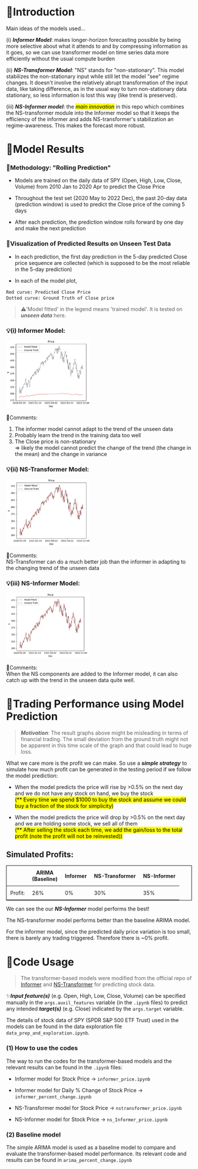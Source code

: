 # 📜Introduction

Main ideas of the models used...

(i) ***Informer Model***: makes longer-horizon forecasting possible by being more selective about what it attends to and by compressing information as it goes, so we can use transformer model on time series data more efficiently without the usual compute burden

(ii) ***NS-Transformer Model***: "NS" stands for "non-stationary". This model stabilizes the non-stationary input while still let the model "see" regime changes. It doesn't involve the relatively abrupt transformation of the input data, like taking difference, as in the usual way to turn non-stationary data stationary, so less information is lost this way (like trend is preserved). 

(iii) ***NS-Informer model***: the <mark>*main innovation*</mark> in this repo which combines the NS-transformer module into the Informer model so that it keeps the efficiency of the informer and adds NS-transformer's stabilization an regime-awareness. This makes the forecast more robust. 

# 📜Model Results

### 📌Methodology: "Rolling Prediction"

- Models are trained on the daily data of SPY (Open, High, Low, Close, Volume) from 2010 Jan to 2020 Apr to predict the Close Price

- Throughout the test set (2020 May to 2022 Dec), the past 20-day data (prediction window) is used to predict the Close price of the coming 5 days

- After each prediction, the prediction window rolls forward by one day and make the next prediction

### 📌Visualization of Predicted Results on Unseen Test Data

- In each prediction, the first day prediction in the 5-day predicted Close price sequence are collected (which is supposed to be the most reliable in the 5-day prediction)

- In each of the model plot, <br>
```
Red curve: Predicted Close Price
Dotted curve: Ground Truth of Close price
``` 
> ⚠️'Model fitted' in the legend means 'trained model'. It is tested on ***unseen data*** here.

### 💡(i) Informer Model:

<img src="results/Informer_result.jpg" alt="informer_result" width="45%">

💬Comments:
1) The informer model cannot adapt to the trend of the unseen data 
2) Probably learn the trend in the training data too well
3) The Close price is non-stationary </br>
   => likely the model cannot predict the change of the trend (the change in the mean) and the change in variance

### 💡(ii) NS-Transformer Model:

<img src="results/NS-Transformer_result.jpg" alt="NS-Transformer_result" width="45%">

💬Comments: </br>
NS-Transformer can do a much better job than the informer in adapting to the changing trend of the unseen data

### 💡(iii) NS-Informer Model:

<img src="results/NS-Informer_result.jpg" alt="NS-Informer_result" width="45%">

💬Comments: </br>
When the NS components are added to the Informer model, it can also catch up with the trend in the unseen data quite well.

# 📜Trading Performance using Model Prediction

> ***Motivation***: The result graphs above might be misleading in terms of financial trading. The small deviation from the ground truth might not be apparent in this time scale of the graph and that could lead to huge loss.

What we care more is the profit we can make. So use a ***simple strategy*** to simulate how much profit can be generated in the testing period if we follow the model prediction:

- When the model predicts the price will rise by >0.5% on the next day and we do not have any stock on hand, we buy the stock </br>
<mark>(** Every time we spend $1000 to buy the stock and assume we could buy a fraction of the stock for simplicity)</mark>

- When the model predicts the price will drop by >0.5% on the next day and we are holding some stock, we sell all of them </br>
<mark>(** After selling the stock each time, we add the gain/loss to the total profit (note the profit will not be reinvested))</mark>

## Simulated Profits:

<table style="border: 1px solid black;border-collapse: collapse;">
  <thead>
    <tr>
      <th style="border: none; padding: 10px;"></th>
      <th style="border: none; padding: 10px;">ARIMA</br>(Baseline)</th>
      <th style="border: none; padding: 10px;">Informer</th>
      <th style="border: none; padding: 10px;">NS-Transformer</th>
      <th style="border: none; padding: 10px;">NS-Informer</th>
    </tr>
  </thead>
  <tbody>
    <tr>
      <td style="border: none; padding: 10px;">Profit:</td>
      <td style="border: none; padding: 10px;">26%</td>
      <td style="border: none; padding: 10px;">0%</td>
      <td style="border: none; padding: 10px;">30%</td>
      <td style="border: none; padding: 10px;">35%</td>
    </tr>
  </tbody>
</table>

We can see the our ***NS-Informer*** model performs the best!

The NS-transformer model performs better than the baseline ARIMA model. 

For the informer model, since the predicted daily price variation is too small, there is barely any trading triggered. Therefore there is ~0% profit. 

# 📜Code Usage 

> The transformer-based models were modified from the official repo of [Informer](https://github.com/zhouhaoyi/Informer2020) and [NS-Transformer](https://github.com/thuml/Nonstationary_Transformers) for predicting stock data.

✨***Input feature(s)*** (e.g. Open, High, Low, Close, Volume) can be specified manually in the `args.auxil_features` variable (in the `.ipynb` files) to predict any intended ***target(s)*** (e.g. Close) indicated by the `args.target` variable.

The details of stock data of SPY (SPDR S&P 500 ETF Trust) used in the models can be found in the data exploration file `data_prep_and_exploration.ipynb`. 

### (1) How to use the codes
The way to run the codes for the transformer-based models and the relevant results can be found in the `.ipynb` files:

- Informer model for Stock Price -> `informer_price.ipynb`  <br>
- Informer model for Daily % Change of Stock Price  -> `informer_percent_change.ipynb` <br>

- NS-Transformer model for Stock Price -> `nstransformer_price.ipynb` <br>
- NS-Informer model for Stock Price -> `ns_Informer_price.ipynb` <br>

### (2) Baseline model
The simple ARIMA model is used as a baseline model to compare and evaluate the transformer-based model performance. Its relevant code and results can be found in `arima_percent_change.ipynb`








